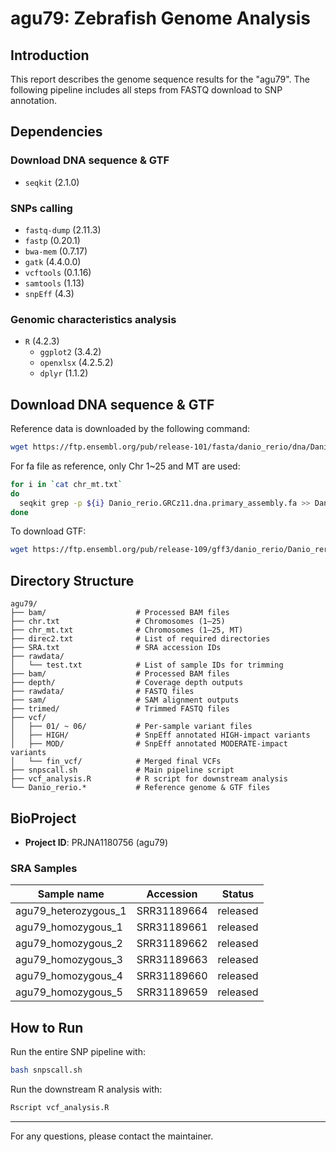 # agu79: Zebrafish Genome Analysis

## Introduction

This report describes the genome sequence results for the "agu79". The following pipeline includes all steps from FASTQ download to SNP annotation.

## Dependencies

### Download DNA sequence & GTF

- `seqkit` (2.1.0)

### SNPs calling

- `fastq-dump` (2.11.3)
- `fastp` (0.20.1)
- `bwa-mem` (0.7.17)
- `gatk` (4.4.0.0)
- `vcftools` (0.1.16)
- `samtools` (1.13)
- `snpEff` (4.3)

### Genomic characteristics analysis

- `R` (4.2.3)
  - `ggplot2` (3.4.2)
  - `openxlsx` (4.2.5.2)
  - `dplyr` (1.1.2)

## Download DNA sequence & GTF

Reference data is downloaded by the following command:

```bash
wget https://ftp.ensembl.org/pub/release-101/fasta/danio_rerio/dna/Danio_rerio.GRCz11.dna.primary_assembly.fa.gz
```

For fa file as reference, only Chr 1\~25 and MT are used:

```bash
for i in `cat chr_mt.txt`
do
  seqkit grep -p ${i} Danio_rerio.GRCz11.dna.primary_assembly.fa >> Danio_rerio.GRCz11.dna.primary_assembly-only-chr.fa
done
```

To download GTF:

```bash
wget https://ftp.ensembl.org/pub/release-109/gff3/danio_rerio/Danio_rerio.GRCz11.109.gff3.gz
```

## Directory Structure

```
agu79/
├── bam/                    # Processed BAM files
├── chr.txt                 # Chromosomes (1–25)
├── chr_mt.txt              # Chromosomes (1–25, MT)
├── direc2.txt              # List of required directories
├── SRA.txt                 # SRA accession IDs
├── rawdata/
│   └── test.txt            # List of sample IDs for trimming
├── bam/                    # Processed BAM files
├── depth/                  # Coverage depth outputs
├── rawdata/                # FASTQ files
├── sam/                    # SAM alignment outputs
├── trimed/                 # Trimmed FASTQ files
├── vcf/
│   ├── 01/ ~ 06/           # Per-sample variant files
│   ├── HIGH/               # SnpEff annotated HIGH-impact variants
│   ├── MOD/                # SnpEff annotated MODERATE-impact variants
│   └── fin_vcf/            # Merged final VCFs
├── snpscall.sh             # Main pipeline script
├── vcf_analysis.R          # R script for downstream analysis
└── Danio_rerio.*           # Reference genome & GTF files
```

## BioProject

- **Project ID**: PRJNA1180756 (agu79)

### SRA Samples

| Sample name            | Accession   | Status   |
| ---------------------- | ----------- | -------- |
| agu79\_heterozygous\_1 | SRR31189664 | released |
| agu79\_homozygous\_1   | SRR31189661 | released |
| agu79\_homozygous\_2   | SRR31189662 | released |
| agu79\_homozygous\_3   | SRR31189663 | released |
| agu79\_homozygous\_4   | SRR31189660 | released |
| agu79\_homozygous\_5   | SRR31189659 | released |

## How to Run

Run the entire SNP pipeline with:

```bash
bash snpscall.sh
```

Run the downstream R analysis with:

```bash
Rscript vcf_analysis.R
```

---

For any questions, please contact the maintainer.

